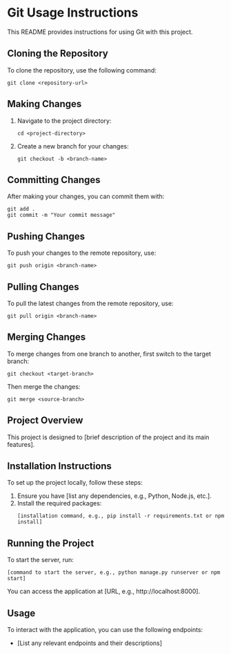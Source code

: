 # Git Usage Instructions

This README provides instructions for using Git with this project.

## Cloning the Repository
To clone the repository, use the following command:
```
git clone <repository-url>
```

## Making Changes
1. Navigate to the project directory:
   ```
   cd <project-directory>
   ```
2. Create a new branch for your changes:
   ```
   git checkout -b <branch-name>
   ```

## Committing Changes
After making your changes, you can commit them with:
```
git add .
git commit -m "Your commit message"
```

## Pushing Changes
To push your changes to the remote repository, use:
```
git push origin <branch-name>
```

## Pulling Changes
To pull the latest changes from the remote repository, use:
```
git pull origin <branch-name>
```

## Merging Changes
To merge changes from one branch to another, first switch to the target branch:
```
git checkout <target-branch>
```
Then merge the changes:
```
git merge <source-branch>
```

## Project Overview
This project is designed to [brief description of the project and its main features].

## Installation Instructions
To set up the project locally, follow these steps:
1. Ensure you have [list any dependencies, e.g., Python, Node.js, etc.].
2. Install the required packages:
   ```
   [installation command, e.g., pip install -r requirements.txt or npm install]
   ```

## Running the Project
To start the server, run:
```
[command to start the server, e.g., python manage.py runserver or npm start]
```
You can access the application at [URL, e.g., http://localhost:8000].

## Usage
To interact with the application, you can use the following endpoints:
- [List any relevant endpoints and their descriptions]

